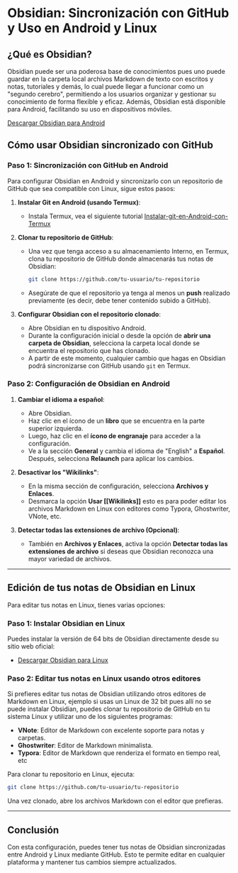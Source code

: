 
# Obsidian: Sincronización con GitHub y Uso en Android y Linux

## ¿Qué es Obsidian?
Obsidian puede ser una poderosa base de conocimientos pues uno puede guardar en la carpeta local archivos Markdown de texto con escritos y notas, tutoriales y demás, lo cual puede llegar a funcionar como un "segundo cerebro", permitiendo a los usuarios organizar y gestionar su conocimiento de forma flexible y eficaz. Además, Obsidian está disponible para Android, facilitando su uso en dispositivos móviles.

[Descargar Obsidian para Android](https://play.google.com/store/apps/details?id=md.obsidian)

## Cómo usar Obsidian sincronizado con GitHub

### Paso 1: Sincronización con GitHub en Android

Para configurar Obsidian en Android y sincronizarlo con un repositorio de GitHub que sea compatible con Linux, sigue estos pasos:

1. **Instalar Git en Android (usando Termux)**:
   - Instala Termux, vea el siguiente tutorial [Instalar-git-en-Android-con-Termux ](https://github.com/wachin/Instalar-git-en-Android-con-Termux)

2. **Clonar tu repositorio de GitHub**:
   - Una vez que tenga acceso a su almacenamiento Interno, en Termux, clona tu repositorio de GitHub donde almacenarás tus notas de Obsidian:
     ```bash
     git clone https://github.com/tu-usuario/tu-repositorio
     ```
   - Asegúrate de que el repositorio ya tenga al menos un **push** realizado previamente (es decir, debe tener contenido subido a GitHub).

3. **Configurar Obsidian con el repositorio clonado**:
   - Abre Obsidian en tu dispositivo Android.
   - Durante la configuración inicial o desde la opción de **abrir una carpeta de Obsidian**, selecciona la carpeta local donde se encuentra el repositorio que has clonado.
   - A partir de este momento, cualquier cambio que hagas en Obsidian podrá sincronizarse con GitHub usando `git` en Termux.

### Paso 2: Configuración de Obsidian en Android

1. **Cambiar el idioma a español**:
   - Abre Obsidian.
   - Haz clic en el ícono de un **libro** que se encuentra en la parte superior izquierda.
   - Luego, haz clic en el **ícono de engranaje** para acceder a la configuración.
   - Ve a la sección **General** y cambia el idioma de "English" a **Español**. Después, selecciona **Relaunch** para aplicar los cambios.

2. **Desactivar los "Wikilinks"**:
   - En la misma sección de configuración, selecciona **Archivos y Enlaces**.
   - Desmarca la opción **Usar [[Wikilinks]]** esto es para poder editar los archivos Markdown en Linux con editores como Typora, Ghostwriter, VNote, etc.

3. **Detectar todas las extensiones de archivo (Opcional)**:
   - También en **Archivos y Enlaces**, activa la opción **Detectar todas las extensiones de archivo** si deseas que Obsidian reconozca una mayor variedad de archivos.

---

## Edición de tus notas de Obsidian en Linux

Para editar tus notas en Linux, tienes varias opciones:

### Paso 1: Instalar Obsidian en Linux
Puedes instalar la versión de 64 bits de Obsidian directamente desde su sitio web oficial:
- [Descargar Obsidian para Linux](https://obsidian.md/download)

### Paso 2: Editar tus notas en Linux usando otros editores
Si prefieres editar tus notas de Obsidian utilizando otros editores de Markdown en Linux, ejemplo si usas un Linux de 32 bit pues allí no se puede instalar Obsidian, puedes clonar tu repositorio de GitHub en tu sistema Linux y utilizar uno de los siguientes programas:

- **VNote**: Editor de Markdown con excelente soporte para notas y carpetas.
- **Ghostwriter**: Editor de Markdown minimalista.
- **Typora**: Editor de Markdown que renderiza el formato en tiempo real, etc

Para clonar tu repositorio en Linux, ejecuta:
```bash
git clone https://github.com/tu-usuario/tu-repositorio
```

Una vez clonado, abre los archivos Markdown con el editor que prefieras.

---

## Conclusión

Con esta configuración, puedes tener tus notas de Obsidian sincronizadas entre Android y Linux mediante GitHub. Esto te permite editar en cualquier plataforma y mantener tus cambios siempre actualizados.

